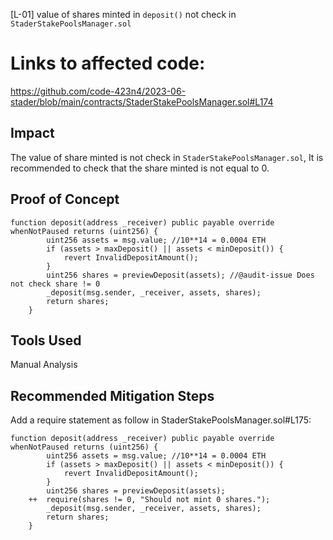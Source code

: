 [L-01] value of shares minted in `deposit()` not check in `StaderStakePoolsManager.sol`


# Links to affected code:
https://github.com/code-423n4/2023-06-stader/blob/main/contracts/StaderStakePoolsManager.sol#L174


## Impact
The value of share minted is not check in `StaderStakePoolsManager.sol`, It is recommended to check that the share minted is not equal to 0.



## Proof of Concept
```
function deposit(address _receiver) public payable override whenNotPaused returns (uint256) {
        uint256 assets = msg.value; //10**14 = 0.0004 ETH
        if (assets > maxDeposit() || assets < minDeposit()) { 
            revert InvalidDepositAmount();
        }
        uint256 shares = previewDeposit(assets); //@audit-issue Does not check share != 0
        _deposit(msg.sender, _receiver, assets, shares);
        return shares;
    }
```

## Tools Used
Manual Analysis

## Recommended Mitigation Steps
Add a require statement as follow in StaderStakePoolsManager.sol#L175:

```
function deposit(address _receiver) public payable override whenNotPaused returns (uint256) {
        uint256 assets = msg.value; //10**14 = 0.0004 ETH
        if (assets > maxDeposit() || assets < minDeposit()) { 
            revert InvalidDepositAmount();
        }
        uint256 shares = previewDeposit(assets);
    ++  require(shares != 0, "Should not mint 0 shares.");
        _deposit(msg.sender, _receiver, assets, shares);
        return shares;
    }

```
